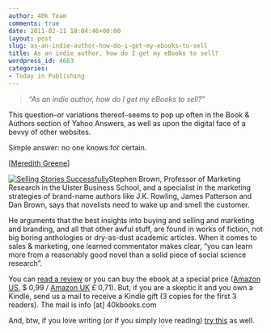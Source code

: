 ```yaml
---
author: 40k Team
comments: true
date: 2011-02-11 18:04:46+00:00
layout: post
slug: as-an-indie-author-how-do-i-get-my-ebooks-to-sell
title: As an indie author, how do I get my eBooks to sell?
wordpress_id: 4663
categories:
- Today in Publishing
---
```


> _“As an indie author, how do I get my eBooks to sell?”_

This question–or variations thereof–seems to pop up often in the Book & Authors section of Yahoo Answers, as well as upon the digital face of a bevvy of other websites.

Simple answer: no one knows for certain.

[[Meredith Greene](http://belatorbooks.wordpress.com/2011/02/11/the-quest-for-ebook-sales/)]


[![Selling Stories Successfully](http://www.40kbooks.com/wp-content/uploads/selling-brown_ok_t.jpg)](http://www.amazon.com/Selling-Stories-Successfully-ebook/dp/B004IWQVEK/ref=cm_lmf_tit_2)Stephen Brown, Professor of Marketing Research in the Ulster Business School, and a specialist in the marketing strategies of brand-name authors like J.K. Rowling, James Patterson and Dan Brown, says that novelists need to wake up and smell the customer.

He arguments that the best insights into buying and selling and marketing and branding, and all that other awful stuff, are found in works of fiction, not big boring anthologies or dry-as-dust academic articles. When it comes to sales & marketing, one learned commentator makes clear, “you can learn more from a reasonably good novel than a solid piece of social science research”.

You can [read a review](http://harrypotter.firstblogfirst.com/2011/01/18/time-to-wake-up-and-smell-the-customer/) or you can buy the ebook at a special price ([Amazon US](http://www.amazon.com/Selling-Stories-Successfully-ebook/dp/B004IWQVEK/ref=cm_lmf_tit_2), $ 0,99 / [Amazon UK](http://amzn.to/fCIYQ6) £ 0,71). But, if you are a skeptic it and you own a Kindle, send us a mail to receive a Kindle gift (3 copies for the first 3 readers). The mail is info [at] 40kbooks.com

And, btw, if you love writing (or if you simply love reading) [try this](http://www.amazon.com/From-Words-to-Brain-ebook/product-reviews/B004GKMZ30/ref=cm_cr_dp_synop?ie=UTF8&showViewpoints=0&sortBy=bySubmissionDateDescending#R3CB1MTH5UFILP) as well.
